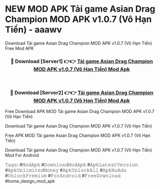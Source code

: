 # NEW MOD APK Tải game Asian Drag Champion MOD APK v1.0.7 (Vô Hạn Tiền) - aaawv
Download Tải game Asian Drag Champion MOD APK v1.0.7 (Vô Hạn Tiền) Free Mod APK

<div align="center">
<h3>🔴 Download [Server1] 👉👉 <a href="https://apk-comot.site?title=Tải_game_Asian_Drag_Champion_MOD_APK_v1.0.7_(Vô_Hạn_Tiền)">Tải game Asian Drag Champion MOD APK v1.0.7 (Vô Hạn Tiền) Mod Apk</a></h3><br>

<h3>🔴 Download [Server2] 👉👉 <a href="https://apk-comot.site?title=Tải_game_Asian_Drag_Champion_MOD_APK_v1.0.7_(Vô_Hạn_Tiền)">Tải game Asian Drag Champion MOD APK v1.0.7 (Vô Hạn Tiền) Mod Apk</a></h3>
</div>


Free Download APK MOD Tải game Asian Drag Champion MOD APK v1.0.7 (Vô Hạn Tiền)

Download Tải game Asian Drag Champion MOD APK v1.0.7 (Vô Hạn Tiền) 

Free APK MOD Tải game Asian Drag Champion MOD APK v1.0.7 (Vô Hạn Tiền) 

Download Tải game Asian Drag Champion MOD APK v1.0.7 (Vô Hạn Tiền) Mod For Android

𝚃𝚊𝚐𝚜: #𝙼𝚘𝚍𝙰𝚙𝚔 #𝙳𝚘𝚠𝚗𝚕𝚘𝚊𝚍𝙼𝚘𝚍𝙰𝚙𝚔 #𝙰𝚙𝚔𝙻𝚊𝚝𝚎𝚜𝚝𝚅𝚎𝚛𝚜𝚒𝚘𝚗 #𝙰𝚙𝚔𝚄𝚗𝚕𝚒𝚖𝚒𝚝𝚎𝚍𝙼𝚘𝚗𝚎𝚢 #𝙰𝚙𝚔𝚄𝚗𝚕𝚘𝚌𝚔𝙰𝚕𝚕 #𝙰𝚙𝚔𝙽𝚘𝙰𝚍𝚜 #𝚄𝚗𝚕𝚘𝚌𝚔𝙿𝚛𝚎𝚖𝚒𝚞𝚖 #𝙵𝚘𝚛𝙰𝚗𝚍𝚛𝚘𝚒𝚍 #𝙵𝚛𝚎𝚎𝙳𝚘𝚠𝚗𝚕𝚘𝚊𝚍 #home_design_mod_apk